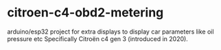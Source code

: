 # citroen-c4-obd2-metering
arduino/esp32 project for extra displays to display car parameters like oil pressure etc
Specifically Citroën c4 gen 3 (introduced in 2020).
